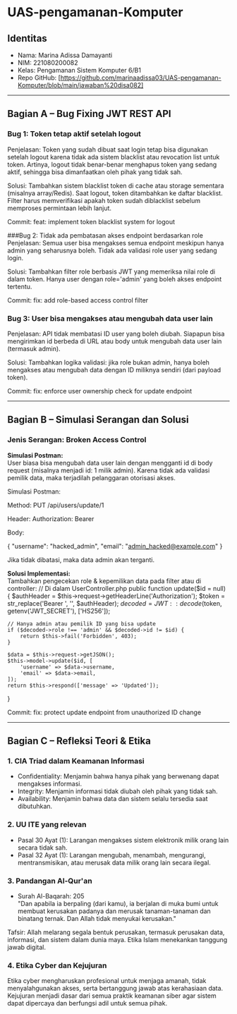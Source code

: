 # UAS-pengamanan-Komputer

## Identitas
- Nama: Marina Adissa Damayanti
- NIM: 221080200082
- Kelas: Pengamanan Sistem Komputer 6/B1
- Repo GitHub: [https://github.com/marinaadissa03/UAS-pengamanan-Komputer/blob/main/jawaban%20disa082]

---

## Bagian A – Bug Fixing JWT REST API

### Bug 1: Token tetap aktif setelah logout
Penjelasan:
Token yang sudah dibuat saat login tetap bisa digunakan setelah logout karena tidak ada sistem blacklist atau revocation list untuk token. Artinya, logout tidak benar-benar menghapus token yang sedang aktif, sehingga bisa dimanfaatkan oleh pihak yang tidak sah.

Solusi:
Tambahkan sistem blacklist token di cache atau storage sementara (misalnya array/Redis). Saat logout, token ditambahkan ke daftar blacklist. Filter harus memverifikasi apakah token sudah diblacklist sebelum memproses permintaan lebih lanjut.

Commit:
feat: implement token blacklist system for logout

###Bug 2: Tidak ada pembatasan akses endpoint berdasarkan role
Penjelasan:
Semua user bisa mengakses semua endpoint meskipun hanya admin yang seharusnya boleh. Tidak ada validasi role user yang sedang login.

Solusi:
Tambahkan filter role berbasis JWT yang memeriksa nilai role di dalam token. Hanya user dengan role='admin' yang boleh akses endpoint tertentu.

Commit:
fix: add role-based access control filter

### Bug 3: User bisa mengakses atau mengubah data user lain
Penjelasan:
API tidak membatasi ID user yang boleh diubah. Siapapun bisa mengirimkan id berbeda di URL atau body untuk mengubah data user lain (termasuk admin).

Solusi:
Tambahkan logika validasi: jika role bukan admin, hanya boleh mengakses atau mengubah data dengan ID miliknya sendiri (dari payload token).

Commit:
fix: enforce user ownership check for update endpoint

---

## Bagian B – Simulasi Serangan dan Solusi

### Jenis Serangan: Broken Access Control  
**Simulasi Postman:**  
User biasa bisa mengubah data user lain dengan mengganti id di body request (misalnya menjadi id: 1 milik admin). Karena tidak ada validasi pemilik data, maka terjadilah pelanggaran otorisasi akses.

Simulasi Postman:

Method: PUT /api/users/update/1

Header: Authorization: Bearer <token-user-biasa>

Body:

{
  "username": "hacked_admin",
  "email": "admin_hacked@example.com"
}

Jika tidak dibatasi, maka data admin akan terganti.

**Solusi Implementasi:**  
Tambahkan pengecekan role & kepemilikan data pada filter atau di controller:
// Di dalam UserController.php
public function update($id = null)
{
    $authHeader = $this->request->getHeaderLine('Authorization');
    $token = str_replace('Bearer ', '', $authHeader);
    $decoded = JWT::decode($token, getenv('JWT_SECRET'), ['HS256']);

    // Hanya admin atau pemilik ID yang bisa update
    if ($decoded->role !== 'admin' && $decoded->id != $id) {
        return $this->fail('Forbidden', 403);
    }

    $data = $this->request->getJSON();
    $this->model->update($id, [
        'username' => $data->username,
        'email' => $data->email,
    ]);
    return $this->respond(['message' => 'Updated']);
}

Commit:
fix: protect update endpoint from unauthorized ID change



---

## Bagian C – Refleksi Teori & Etika

### 1. CIA Triad dalam Keamanan Informasi  
- Confidentiality: Menjamin bahwa hanya pihak yang berwenang dapat mengakses informasi.
- Integrity: Menjamin informasi tidak diubah oleh pihak yang tidak sah.
- Availability: Menjamin bahwa data dan sistem selalu tersedia saat dibutuhkan.

### 2. UU ITE yang relevan  
- Pasal 30 Ayat (1): Larangan mengakses sistem elektronik milik orang lain secara tidak sah.
- Pasal 32 Ayat (1): Larangan mengubah, menambah, mengurangi, mentransmisikan, atau merusak data milik orang lain secara ilegal.

### 3. Pandangan Al-Qur'an  
- Surah Al-Baqarah: 205  
"Dan apabila ia berpaling (dari kamu), ia berjalan di muka bumi untuk membuat kerusakan padanya dan merusak tanaman-tanaman dan binatang ternak. Dan Allah tidak menyukai kerusakan."

Tafsir: Allah melarang segala bentuk perusakan, termasuk perusakan data, informasi, dan sistem dalam dunia maya. Etika Islam menekankan tanggung jawab digital.

### 4. Etika Cyber dan Kejujuran  
Etika cyber mengharuskan profesional untuk menjaga amanah, tidak menyalahgunakan akses, serta bertanggung jawab atas kerahasiaan data. Kejujuran menjadi dasar dari semua praktik keamanan siber agar sistem dapat dipercaya dan berfungsi adil untuk semua pihak.
